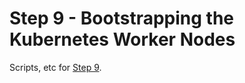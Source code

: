 # Step 9 - Bootstrapping the Kubernetes Worker Nodes

Scripts, etc for [Step 9](https://github.com/kelseyhightower/kubernetes-the-hard-way/blob/master/docs/09-bootstrapping-kubernetes-workers.md).
